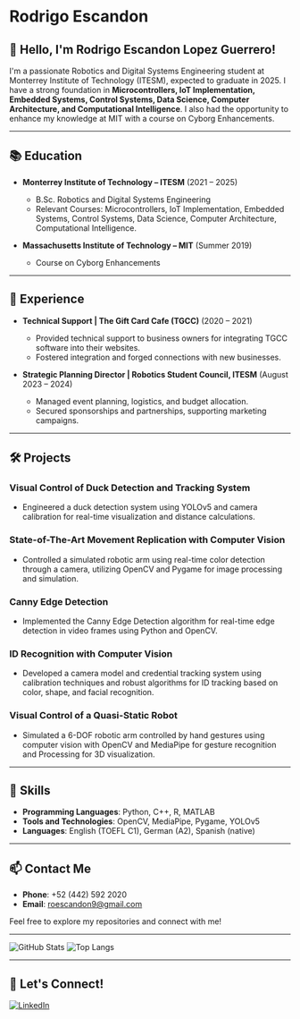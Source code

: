 # Rodrigo Escandon

## 👋 Hello, I'm Rodrigo Escandon Lopez Guerrero!

I'm a passionate Robotics and Digital Systems Engineering student at Monterrey Institute of Technology (ITESM), expected to graduate in 2025. I have a strong foundation in **Microcontrollers, IoT Implementation, Embedded Systems, Control Systems, Data Science, Computer Architecture, and Computational Intelligence**. I also had the opportunity to enhance my knowledge at MIT with a course on Cyborg Enhancements.

---

## 📚 Education

- **Monterrey Institute of Technology – ITESM** (2021 – 2025)
  - B.Sc. Robotics and Digital Systems Engineering
  - Relevant Courses: Microcontrollers, IoT Implementation, Embedded Systems, Control Systems, Data Science, Computer Architecture, Computational Intelligence.

- **Massachusetts Institute of Technology – MIT** (Summer 2019)
  - Course on Cyborg Enhancements

---

## 💼 Experience

- **Technical Support | The Gift Card Cafe (TGCC)** (2020 – 2021)
  - Provided technical support to business owners for integrating TGCC software into their websites.
  - Fostered integration and forged connections with new businesses.

- **Strategic Planning Director | Robotics Student Council, ITESM** (August 2023 – 2024)
  - Managed event planning, logistics, and budget allocation.
  - Secured sponsorships and partnerships, supporting marketing campaigns.

---

## 🛠️ Projects

### Visual Control of Duck Detection and Tracking System
- Engineered a duck detection system using YOLOv5 and camera calibration for real-time visualization and distance calculations.

### State-of-The-Art Movement Replication with Computer Vision
- Controlled a simulated robotic arm using real-time color detection through a camera, utilizing OpenCV and Pygame for image processing and simulation.

### Canny Edge Detection
- Implemented the Canny Edge Detection algorithm for real-time edge detection in video frames using Python and OpenCV.

### ID Recognition with Computer Vision
- Developed a camera model and credential tracking system using calibration techniques and robust algorithms for ID tracking based on color, shape, and facial recognition.

### Visual Control of a Quasi-Static Robot
- Simulated a 6-DOF robotic arm controlled by hand gestures using computer vision with OpenCV and MediaPipe for gesture recognition and Processing for 3D visualization.

---

## 🌟 Skills

- **Programming Languages**: Python, C++, R, MATLAB
- **Tools and Technologies**: OpenCV, MediaPipe, Pygame, YOLOv5
- **Languages**: English (TOEFL C1), German (A2), Spanish (native)

---

## 📫 Contact Me

- **Phone**: +52 (442) 592 2020
- **Email**: roescandon9@gmail.com

Feel free to explore my repositories and connect with me!

---

![GitHub Stats](https://github-readme-stats.vercel.app/api?username=A01704287&show_icons=true&theme=radical)
![Top Langs](https://github-readme-stats.vercel.app/api/top-langs/?username=A01704287&layout=compact&theme=radical)

---

## 🤝 Let's Connect!

[![LinkedIn](https://img.shields.io/badge/LinkedIn-blue?style=flat&logo=linkedin&label=LinkedIn)](https://www.linkedin.com/in/rodrigo-escandon)
